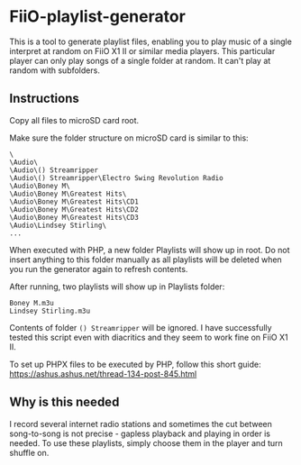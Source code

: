 # FiiO-playlist-generator

This is a tool to generate playlist files, enabling you to play music of a single interpret at random on FiiO X1 II or similar media players. This particular player can only play songs of a single folder at random. It can't play at random with subfolders.

Instructions
-
Copy all files to microSD card root.

Make sure the folder structure on microSD card is similar to this:

```
\
\Audio\
\Audio\() Streamripper
\Audio\() Streamripper\Electro Swing Revolution Radio
\Audio\Boney M\
\Audio\Boney M\Greatest Hits\
\Audio\Boney M\Greatest Hits\CD1
\Audio\Boney M\Greatest Hits\CD2
\Audio\Boney M\Greatest Hits\CD3
\Audio\Lindsey Stirling\
...
```

When executed with PHP, a new folder Playlists will show up in root. Do not insert anything to this folder manually as all playlists will be deleted when you run the generator again to refresh contents.

After running, two playlists will show up in Playlists folder:
```
Boney M.m3u
Lindsey Stirling.m3u
```

Contents of folder `() Streamripper` will be ignored. I have successfully tested this script even with diacritics and they seem to work fine on FiiO X1 II.

To set up PHPX files to be executed by PHP, follow this short guide: https://ashus.ashus.net/thread-134-post-845.html

Why is this needed
-
I record several internet radio stations and sometimes the cut between song-to-song is not precise - gapless playback and playing in order is needed.
To use these playlists, simply choose them in the player and turn shuffle on.
